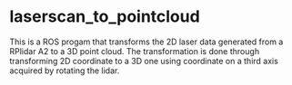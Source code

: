 # laserscan_to_pointcloud
This is a ROS progam that transforms the 2D laser data generated from a RPlidar A2 to a 3D point cloud. The transformation is done through transforming 2D coordinate to a 3D one using coordinate on a third axis acquired by rotating the lidar.
